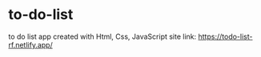 # to-do-list
to do list app created with Html, Css, JavaScript
site link: https://todo-list-rf.netlify.app/
